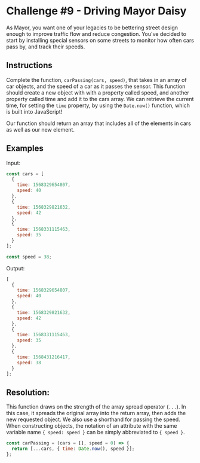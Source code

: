 # Challenge #9 - Driving Mayor Daisy

As Mayor, you want one of your legacies to be bettering street design enough to improve traffic flow and reduce congestion. You've decided to start by installing special sensors on some streets to monitor how often cars pass by, and track their speeds.

## Instructions

Complete the function, `carPassing(cars, speed)`, that takes in an array of car objects, and the speed of a car as it passes the sensor. This function should create a new object with with a property called speed, and another property called time and add it to the cars array. We can retrieve the current time, for setting the `time` property, by using the `Date.now()` function, which is built into JavaScript!

Our function should return an array that includes all of the elements in cars as well as our new element.

## Examples

Input:

```js
const cars = [
  {
    time: 1568329654807,
    speed: 40
  },
  {
    time: 1568329821632,
    speed: 42
  },
  {
    time: 1568331115463,
    speed: 35
  }
];

const speed = 38;
```

Output:

```js
[
  {
    time: 1568329654807,
    speed: 40
  },
  {
    time: 1568329821632,
    speed: 42
  },
  {
    time: 1568331115463,
    speed: 35
  },
  {
    time: 1568431216417,
    speed: 38
  }
];
```

## Resolution:

This function draws on the strength of the array spread operator (`...`). In this case, it spreads the original array into the return array, then adds the new requested object. We also use a shorthand for passing the speed. When constructing objects, the notation of an attribute with the same variable name `{ speed: speed }` can be simply abbreviated to `{ speed }`.

```js
const carPassing = (cars = [], speed = 0) => {
  return [...cars, { time: Date.now(), speed }];
};
```
